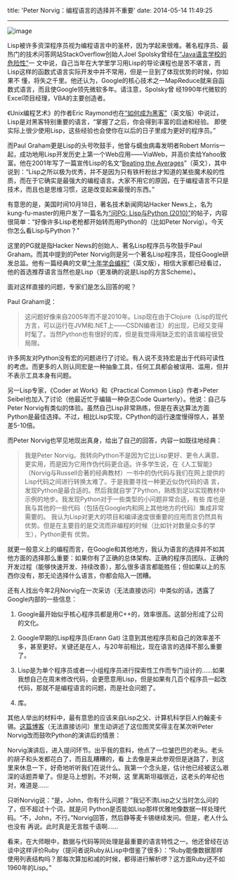 title: 'Peter Norvig：编程语言的选择并不重要'
date: 2014-05-14 11:49:25

---
![image](http://waakaakaa.qiniudn.com/58_101020040205_1.jpg)

Lisp被许多资深程序员视为编程语言中的圣杯，因为学起来很难。著名程序员、最热门的技术问答网站StackOverflow创始人Joel Spolsky曾经在[“Java语言学校的危险性”](http://www.ruanyifeng.com/blog/2008/12/the_perils_of_javaschools.html)一 文中说，自己当年在大学里学习用Lisp的导论课程也是苦不堪言，而Lisp这样的函数式语言实际开发中并不常用，但是一旦到了体现优势的时候，你如果不 懂，将失之千里。他还认为，Google的核心技术之一MapReduce就来自函数式语言，而且使Google领先微软多年。请注意，Spolsky曾 经1990年代微软的Excel项目经理，VBA的主要创造者。

《Unix编程艺术》的作者Eric Raymond也在[“如何成为黑客”](http://www.aka.org.cn/Docs/hacker-howto_2001.html)（英文版）中说过，Lisp是对黑客特别重要的语言，“掌握了之后，你会得到丰富的启迪和经验。 即使实际上很少使用Lisp，这些经验也会使你在以后的日子里成为更好的程序员。”

而Paul Graham更是Lisp的头号吹鼓手，他曾与蠕虫病毒发明者Robert Morris一起，成功地用Lisp开发历史上第一个Web应用——ViaWeb，并高价卖给Yahoo致富。他在2001年写了一篇宣传Lisp的名文“[Beating the Averages](http://www.paulgraham.com/avg.html)”（英文），其中说到：“Lisp之所以极为优秀，并不是因为只有铁杆粉丝才知道的某些魔术般的性质，而在于它确实是最强大的编程语言。大家不用它的原因，在于编程语言不只是技术，而且也是思维习惯，这是改变起来最慢的东西。”

有意思的是，美国时间10月18日，著名技术新闻网站Hacker News上，名为kung-fu-master的用户发了一篇名为[“问PG: Lisp与Python (2010)”](http://news.ycombinator.com/item?id=1803351)的帖子，内容很简单：“好像许多Lisp老枪都开始转而用Python的（比如Peter Norvig）。今天你怎么看Lisp与Python？”

这里的PG就是指Hacker News的创始人、著名Lisp程序员与吹鼓手Paul Graham。而其中提到的Peter Norvig则是另一个著名Lisp程序员，现任Google研发总监。他有一篇经典的文章[“十年学会编程”](http://daiyuwen.freeshell.org/gb/misc/21-days-cn.html)（英文版），相信大家都已经看过，他的首选推荐语言当然也是Lisp（更准确的说是Lisp的方言Scheme）。

面对这样直接的问题，专家们是怎么回答的呢？

Paul Graham说：

 

>这问题好像来自2005年而不是2010年。Lisp现在由于Clojure（Lisp的现代方言，可以运行在JVM和.NET上——CSDN编者注）的出现，已经又变得时髦了。当然Python也有很好的库，但是我觉得用缺乏宏的语言编程很受局限。

许多网友对Python没有宏的问题进行了讨论。有人说不支持宏是出于代码可读性的考虑。而更多的人则认同宏是一种抽象工具，任何工具都会被误用、滥用，但并不表示工具本身有问题。

另一Lisp专家，《Coder at Work》和《Practical Common Lisp》作者>Peter Seibel也加入了讨论（他最近忙于编辑一种杂志Code Quarterly）。他说：自己与Peter Norvig有类似的体验。虽然自己Lisp非常熟练，但是在表达算法方面Python是最佳选择。不过，相比Lisp实现，CPython的运行速度慢得惊人，甚至差5-10倍。

而Peter Norvig也罕见地现出真身，给出了自己的回答，内容一如既往地经典：

 

>我是Peter Norvig。我转向Python不是因为它比Lisp更好、更令人满意、更实用，而是因为它用作伪代码更合适。许多学生说，在《人工智能》 （Norvig与Russell合著的经典教材）一书中的伪代码与我们在网上提供的Lisp代码之间进行转换太难了。于是我要寻找一种更近似伪代码的语 言，发现Python是最合适的。然后我就自学了Python，熟练到足以实现教材中示例的地步。我发现Python对于一些类型的小问题非常合适，有些 库也是我与其他的一些代码（包括在Google内和网上其他地方的代码）集成非常需要的。 我认为Lisp对更大的项目和编译速度很重要的应用而言仍然具有优势。但是在主要目的是交流而非编程的时候（比如针对数量众多的学生），Python更有 优势。

就更一般意义上的编程而言，在Google和其他地方，我认为语言的选择并不如其他方面的选择那么重要：如果你有了正确的总体架构、正确的程序员团队、正确的开发过程（能够快速开发、持续改善），那么很多语言都能胜任；但如果以上的东西你没有，那无论选择什么语言，你都会陷入一团糟。

还有人找出今年2月Norvig在一次采访（无法直接访问）中类似的话，透露了Google内部的一些信息：

 

1. Google最开始似乎核心程序员都是用C++的，效率很高。这部分形成了公司的文化。

2. Google早期的Lisp程序员(Erann Gat) 注意到其他程序员和自己的效率差不多，甚至更好。关键还是在人，与20年前相比，现在语言的选择不那么重要了。

3. Lisp是为单个程序员或者一小组程序员进行探索性工作而专门设计的……如果我想自己在周末修改代码，会更愿意用Lisp，但是如果有几百个程序员一起改代码，那就不是编程语言的问题，而是社会问题了。

4. 库。

其他人举出的材料中，最有意思的应该来自Lisp之父、计算机科学巨人约翰麦卡锡。[这篇博客](http://smuglispweeny.blogspot.com/2008/02/ooh-ooh-my-turn-why-lisp.html)（无法直接访问）里生动讲述了这位图灵奖得主在某次听Peter Norvig改而鼓吹Python的演讲后的情景：

 

Norvig演讲后，进入提问环节。出乎我的意料，他点了一位皱巴巴的老头。老头的胡子和头发都花白了，而且乱糟糟的，看 上去像是来此参观但是迷路了，到这里来休息一下，好奇地听听我们在说什么。我第一个念头是，估计他已经被这么艰深的话题弄晕了。但是马上想到，不对啊，这 里离斯坦福很近，这老头的年纪也对，难道是……

只听Norvig说：“是，John，你有什么问题？”我记不清Lisp之父当时怎么问的了，但不超过十个词，就是问 Python是否能如Lisp那样优雅地像数据一样处理代码。“不，John，不行。”Norvig回答，然后静等麦卡锡继续发问。但是，老人什么也没有 再说。此时真是无言胜千语啊……

看来，在大师眼中，数据与代码等同处理是最重要的语言特性之一。他还曾经在访谈中这样评价Ruby（提问者说Ruby从Lisp中借鉴了很多）：“Ruby能像数据那样使用列表结构吗？那每次算加和减的时候，都得进行解析啰？这方面Ruby还不如1960年的Lisp。”